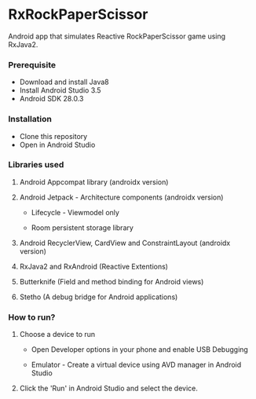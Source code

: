 # RxRockPaperScissor

Android app that simulates Reactive RockPaperScissor game using RxJava2.

### Prerequisite

- Download and install Java8
- Install Android Studio 3.5
- Android SDK 28.0.3

### Installation
- Clone this repository
- Open in Android Studio

### Libraries used
1. Android Appcompat library (androidx version)
2. Android Jetpack - Architecture components (androidx version)

	- Lifecycle - Viewmodel only

	- Room persistent storage library

3. Android RecyclerView, CardView and ConstraintLayout (androidx version)
4. RxJava2 and RxAndroid (Reactive Extentions)
4. Butterknife (Field and method binding for Android views)
5. Stetho (A debug bridge for Android applications)

### How to run?

1. Choose a device to run

	- Open Developer options in your phone and enable USB Debugging

	- Emulator - Create a virtual device using AVD manager in Android Studio

2. Click the 'Run' in Android Studio and select the device.